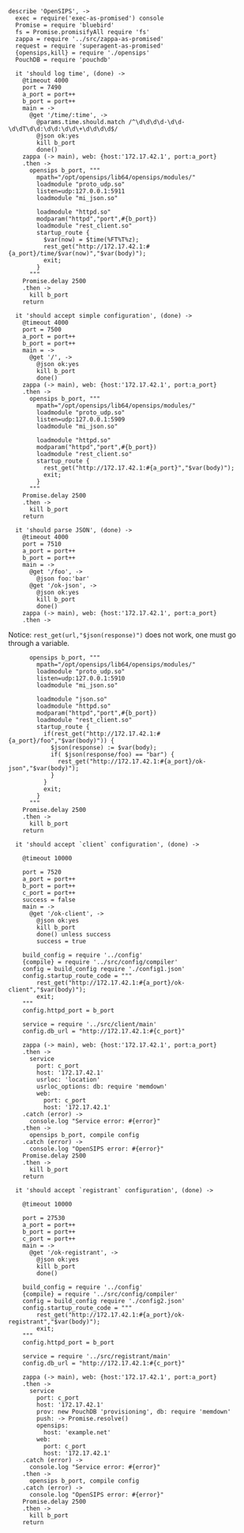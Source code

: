     describe 'OpenSIPS', ->
      exec = require('exec-as-promised') console
      Promise = require 'bluebird'
      fs = Promise.promisifyAll require 'fs'
      zappa = require '../src/zappa-as-promised'
      request = require 'superagent-as-promised'
      {opensips,kill} = require './opensips'
      PouchDB = require 'pouchdb'

      it 'should log time', (done) ->
        @timeout 4000
        port = 7490
        a_port = port++
        b_port = port++
        main = ->
          @get '/time/:time', ->
            @params.time.should.match /^\d\d\d\d-\d\d-\d\dT\d\d:\d\d:\d\d\+\d\d\d\d$/
            @json ok:yes
            kill b_port
            done()
        zappa (-> main), web: {host:'172.17.42.1', port:a_port}
        .then ->
          opensips b_port, """
            mpath="/opt/opensips/lib64/opensips/modules/"
            loadmodule "proto_udp.so"
            listen=udp:127.0.0.1:5911
            loadmodule "mi_json.so"

            loadmodule "httpd.so"
            modparam("httpd","port",#{b_port})
            loadmodule "rest_client.so"
            startup_route {
              $var(now) = $time(%FT%T%z);
              rest_get("http://172.17.42.1:#{a_port}/time/$var(now)","$var(body)");
              exit;
            }
          """
        Promise.delay 2500
        .then ->
          kill b_port
        return

      it 'should accept simple configuration', (done) ->
        @timeout 4000
        port = 7500
        a_port = port++
        b_port = port++
        main = ->
          @get '/', ->
            @json ok:yes
            kill b_port
            done()
        zappa (-> main), web: {host:'172.17.42.1', port:a_port}
        .then ->
          opensips b_port, """
            mpath="/opt/opensips/lib64/opensips/modules/"
            loadmodule "proto_udp.so"
            listen=udp:127.0.0.1:5909
            loadmodule "mi_json.so"

            loadmodule "httpd.so"
            modparam("httpd","port",#{b_port})
            loadmodule "rest_client.so"
            startup_route {
              rest_get("http://172.17.42.1:#{a_port}","$var(body)");
              exit;
            }
          """
        Promise.delay 2500
        .then ->
          kill b_port
        return

      it 'should parse JSON', (done) ->
        @timeout 4000
        port = 7510
        a_port = port++
        b_port = port++
        main = ->
          @get '/foo', ->
            @json foo:'bar'
          @get '/ok-json', ->
            @json ok:yes
            kill b_port
            done()
        zappa (-> main), web: {host:'172.17.42.1', port:a_port}
        .then ->

Notice: `rest_get(url,"$json(response)")` does not work, one must go through a variable.

          opensips b_port, """
            mpath="/opt/opensips/lib64/opensips/modules/"
            loadmodule "proto_udp.so"
            listen=udp:127.0.0.1:5910
            loadmodule "mi_json.so"

            loadmodule "json.so"
            loadmodule "httpd.so"
            modparam("httpd","port",#{b_port})
            loadmodule "rest_client.so"
            startup_route {
              if(rest_get("http://172.17.42.1:#{a_port}/foo","$var(body)")) {
                $json(response) := $var(body);
                if( $json(response/foo) == "bar") {
                  rest_get("http://172.17.42.1:#{a_port}/ok-json","$var(body)");
                }
              }
              exit;
            }
          """
        Promise.delay 2500
        .then ->
          kill b_port
        return

      it 'should accept `client` configuration', (done) ->

        @timeout 10000

        port = 7520
        a_port = port++
        b_port = port++
        c_port = port++
        success = false
        main = ->
          @get '/ok-client', ->
            @json ok:yes
            kill b_port
            done() unless success
            success = true

        build_config = require '../config'
        {compile} = require '../src/config/compiler'
        config = build_config require './config1.json'
        config.startup_route_code = """
            rest_get("http://172.17.42.1:#{a_port}/ok-client","$var(body)");
            exit;
        """
        config.httpd_port = b_port

        service = require '../src/client/main'
        config.db_url = "http://172.17.42.1:#{c_port}"

        zappa (-> main), web: {host:'172.17.42.1', port:a_port}
        .then ->
          service
            port: c_port
            host: '172.17.42.1'
            usrloc: 'location'
            usrloc_options: db: require 'memdown'
            web:
              port: c_port
              host: '172.17.42.1'
        .catch (error) ->
          console.log "Service error: #{error}"
        .then ->
          opensips b_port, compile config
        .catch (error) ->
          console.log "OpenSIPS error: #{error}"
        Promise.delay 2500
        .then ->
          kill b_port
        return

      it 'should accept `registrant` configuration', (done) ->

        @timeout 10000

        port = 27530
        a_port = port++
        b_port = port++
        c_port = port++
        main = ->
          @get '/ok-registrant', ->
            @json ok:yes
            kill b_port
            done()

        build_config = require '../config'
        {compile} = require '../src/config/compiler'
        config = build_config require './config2.json'
        config.startup_route_code = """
            rest_get("http://172.17.42.1:#{a_port}/ok-registrant","$var(body)");
            exit;
        """
        config.httpd_port = b_port

        service = require '../src/registrant/main'
        config.db_url = "http://172.17.42.1:#{c_port}"

        zappa (-> main), web: {host:'172.17.42.1', port:a_port}
        .then ->
          service
            port: c_port
            host: '172.17.42.1'
            prov: new PouchDB 'provisioning', db: require 'memdown'
            push: -> Promise.resolve()
            opensips:
              host: 'example.net'
            web:
              port: c_port
              host: '172.17.42.1'
        .catch (error) ->
          console.log "Service error: #{error}"
        .then ->
          opensips b_port, compile config
        .catch (error) ->
          console.log "OpenSIPS error: #{error}"
        Promise.delay 2500
        .then ->
          kill b_port
        return
